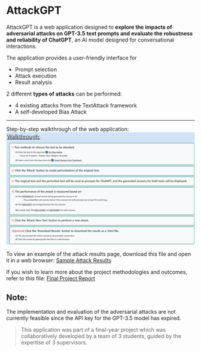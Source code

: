 # AttackGPT
AttackGPT is a web application designed to **explore the impacts of adversarial attacks on GPT-3.5 text prompts and evaluate the
robustness and reliability of ChatGPT**, an AI model designed for conversational interactions. 

The application provides a user-friendly interface for 
- Prompt selection
- Attack execution
- Result analysis

2 different **types of attacks** can be performed: 
- 4 existing attacks from the TextAttack framework
- A self-developed Bias Attack
---
Step-by-step walkthrough of the web application: <br>
![Step-by-step walkthrough of the web application](Web-application-walkthrough.png)

To view an example of the attack results page, download this file and open it in a web browser:
[Sample Attack Results](downloaded_results.html)

If you wish to learn more about the project methodologies and outcomes, refer to this file:
[Final Project Report](Final-Project-Report.pdf)

## Note:
The implementation and evaluation of the adversarial attacks are not currently feasible since the API key for the GPT-3.5 model has expired. 

> This application was part of a final-year project which was collaboratively developed by a team of 3 students, guided by the expertise of 3 supervisors.
